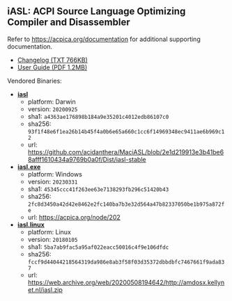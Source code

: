 ## iASL: ACPI Source Language Optimizing Compiler and Disassembler

Refer to https://acpica.org/documentation for additional supporting documentation.
- [Changelog (TXT 766KB)](https://acpica.org/sites/acpica/files/changes_63.txt)
- [User Guide (PDF 1.2MB)](https://acpica.org/sites/acpica/files/aslcompiler_11.pdf)

Vendored Binaries:
- [**iasl**](iasl)
  - platform: Darwin
  - version: `20200925`
  - sha1: `a4363ae176898b184a9e35201c4012edb86107c0`
  - sha256: `93f1f48e6f1ea26b14b45f4a0b6e65a660c1cc6f14969348ec9411ae6b969c12`
  - url: https://github.com/acidanthera/MaciASL/blob/2e1d219913e3b41be68afff1610434a9769b0a0f/Dist/iasl-stable
- [**iasl.exe**](iasl.exe)
  - platform: Windows
  - version: `20230331`
  - sha1: `45345ccc41f263ee63e7138293fb296c51420b43`
  - sha256: `2fc8d3450a42d42e8462e2fc140ba7b3e32d564a47b82337050be1b975a872fe`
  - url: https://acpica.org/node/202
- [**iasl.linux**](iasl.linux)
  - platform: Linux
  - version: `20180105`
  - sha1: `5ba7ab9fac5a95af022eacc50016c4f9e106dfdc`
  - sha256: `fccf9d44044218564319da986e8ab3f58f03d35372dbbdbfc7467661f9ada837`
  - url: https://web.archive.org/web/20200508194642/http://amdosx.kellynet.nl/iasl.zip
